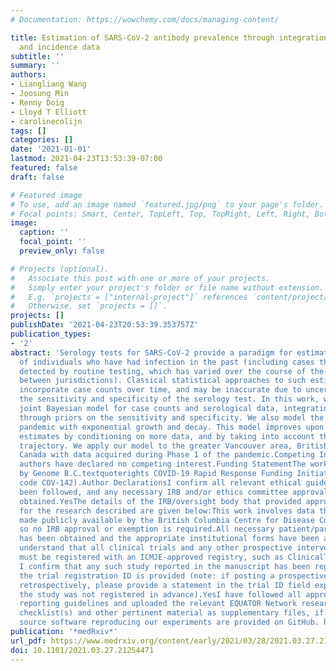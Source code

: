 ```yaml
---
# Documentation: https://wowchemy.com/docs/managing-content/

title: Estimation of SARS-CoV-2 antibody prevalence through integration of serology
  and incidence data
subtitle: ''
summary: ''
authors:
- Liangliang Wang
- Joosung Min
- Renny Doig
- Lloyd T Elliott
- carolinecolijn
tags: []
categories: []
date: '2021-01-01'
lastmod: 2021-04-23T13:53:39-07:00
featured: false
draft: false

# Featured image
# To use, add an image named `featured.jpg/png` to your page's folder.
# Focal points: Smart, Center, TopLeft, Top, TopRight, Left, Right, BottomLeft, Bottom, BottomRight.
image:
  caption: ''
  focal_point: ''
  preview_only: false

# Projects (optional).
#   Associate this post with one or more of your projects.
#   Simply enter your project's folder or file name without extension.
#   E.g. `projects = ["internal-project"]` references `content/project/deep-learning/index.md`.
#   Otherwise, set `projects = []`.
projects: []
publishDate: '2021-04-23T20:53:39.353757Z'
publication_types:
- '2'
abstract: 'Serology tests for SARS-CoV-2 provide a paradigm for estimating the number
  of individuals who have had infection in the past (including cases that are not
  detected by routine testing, which has varied over the course of the pandemic and
  between jurisdictions). Classical statistical approaches to such estimation do not
  incorporate case counts over time, and may be inaccurate due to uncertainty about
  the sensitivity and specificity of the serology test. In this work, we provide a
  joint Bayesian model for case counts and serological data, integrating uncertainty
  through priors on the sensitivity and specificity. We also model the Phases of the
  pandemic with exponential growth and decay. This model improves upon maximum likelihood
  estimates by conditioning on more data, and by taking into account the epidemiological
  trajectory. We apply our model to the greater Vancouver area, British Columbia,
  Canada with data acquired during Phase 1 of the pandemic.Competing Interest StatementThe
  authors have declared no competing interest.Funding StatementThe work was funded
  by Genome B.C.textquoterights COVID-19 Rapid Response Funding Initiative (project
  code COV-142).Author DeclarationsI confirm all relevant ethical guidelines have
  been followed, and any necessary IRB and/or ethics committee approvals have been
  obtained.YesThe details of the IRB/oversight body that provided approval or exemption
  for the research described are given below:This work involves data that have been
  made publicly available by the British Columbia Centre for Disease Control, and
  so no IRB approval or exemption is required.All necessary patient/participant consent
  has been obtained and the appropriate institutional forms have been archived.YesI
  understand that all clinical trials and any other prospective interventional studies
  must be registered with an ICMJE-approved registry, such as ClinicalTrials.gov.
  I confirm that any such study reported in the manuscript has been registered and
  the trial registration ID is provided (note: if posting a prospective study registered
  retrospectively, please provide a statement in the trial ID field explaining why
  the study was not registered in advance).YesI have followed all appropriate research
  reporting guidelines and uploaded the relevant EQUATOR Network research reporting
  checklist(s) and other pertinent material as supplementary files, if applicable.YesOpen
  source software reproducing our experiments are provided on GitHub. https://github.com/lell/serology'
publication: '*medRxiv*'
url_pdf: https://www.medrxiv.org/content/early/2021/03/28/2021.03.27.21254471
doi: 10.1101/2021.03.27.21254471
---
```

